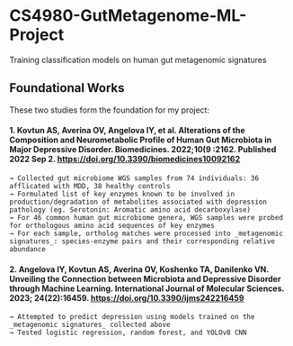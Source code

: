 # CS4980-GutMetagenome-ML-Project
Training classification models on human gut metagenomic signatures 

## Foundational Works
These two studies form the foundation for my project: 

#### 1.	Kovtun AS, Averina OV, Angelova IY, et al. **Alterations of the Composition and Neurometabolic Profile of Human Gut Microbiota in Major Depressive Disorder.** Biomedicines. 2022;10(9 :2162. Published 2022 Sep 2. https://doi.org/10.3390/biomedicines10092162
    → Collected gut microbiome WGS samples from 74 individuals: 36 afflicated with MDD, 38 healthy controls
    → Formulated list of key enzymes known to be involved in production/degradation of metabolites associated with depression pathology (eg. Serotonin: Aromatic amino acid decarboxylase)
    → For 46 common human gut microbiome genera, WGS samples were probed for orthologous amino acid sequences of key enzymes 
    → For each sample, ortholog matches were processed into _metagenomic signatures_: species-enzyme pairs and their corresponding relative abundance


#### 2.	Angelova IY, Kovtun AS, Averina OV, Koshenko TA, Danilenko VN. **Unveiling the Connection between Microbiota and Depressive Disorder through Machine Learning.** International Journal of Molecular Sciences. 2023; 24(22):16459. https://doi.org/10.3390/ijms242216459
    → Attempted to predict depression using models trained on the _metagenomic signatures_ collected above
    → Tested logistic regression, random forest, and YOLOv8 CNN